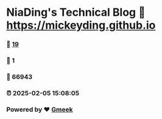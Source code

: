 # NiaDing's Technical Blog  :link: https://mickeyding.github.io 
### :page_facing_up: [19](https://mickeyding.github.io/tag.html) 
### :speech_balloon: 1 
### :hibiscus: 66943 
### :alarm_clock: 2025-02-05 15:08:05 
### Powered by :heart: [Gmeek](https://github.com/Meekdai/Gmeek)
